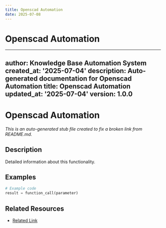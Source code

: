 ```yaml
---
title: Openscad Automation
date: 2025-07-08
---
```


# Openscad Automation

---
author: Knowledge Base Automation System
created_at: '2025-07-04'
description: Auto-generated documentation for Openscad Automation
title: Openscad Automation
updated_at: '2025-07-04'
version: 1.0.0
---

# Openscad Automation

*This is an auto-generated stub file created to fix a broken link from README.md.*

## Description

Detailed information about this functionality.

## Examples

```python
# Example code
result = function_call(parameter)
```

## Related Resources

- [Related Link](./related_resource.md)
